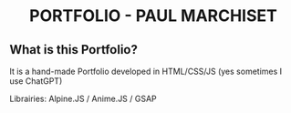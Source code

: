 <h1 align="center">PORTFOLIO - PAUL MARCHISET</h1>

## **What is this Portfolio?**
It is a hand-made Portfolio developed in HTML/CSS/JS (yes sometimes I use ChatGPT)

Librairies: Alpine.JS / Anime.JS / GSAP